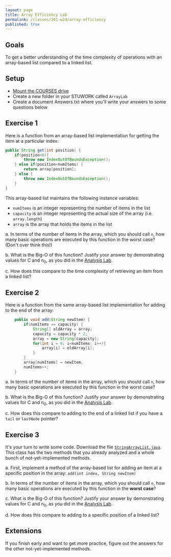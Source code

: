 ```yaml
---
layout: page
title: Array Efficiency Lab
permalink: /classes/201-w24/array-efficiency
published: true
---
```


## Goals
To get a better understanding of the time complexity of operations with an array-based list compared to a linked list. 

## Setup
* [Mount the COURSES drive](getting-started)
* Create a new folder in your STUWORK called `ArrayLab`
* Create a document Answers.txt where you'll write your answers to some questions below

## Exercise 1
Here is a function from an array-based list implementation for getting the item at a particular index:

```java
public String get(int position) {
    if(position<0){
        throw new IndexOutOfBoundsException();
    } else if(position<numItems) {
        return array[position];
    } else {
        throw new IndexOutOfBoundsException();
    }
}
```
This array-based list maintains the following instance variables:
* `numItems` is an integer representing the number of items in the list
* `capacity` is an integer representing the actual size of the array (i.e. `array.length`)
* `array` is the array that holds the items in the list

a. In terms of the number of items in the array, which you should call `n`, how many basic operations are executed by this function in the worst case? (Don't over think this!)

b. What is the Big-O of this function? Justify your answer by demonstrating values for C and n<sub>0</sub>, as you did in the [Analysis Lab](analysis-activity).

c. How does this compare to the time complexity of retrieving an item from a linked list?

## Exercise 2
Here is a function from the same array-based list implementation for adding to the end of the array:
```java
    public void add(String newItem) {
        if(numItems == capacity) {
            String[] oldArray = array;
            capacity = capacity * 2;
            array = new String[capacity];
            for(int i = 0; i<numItems; i++){
                array[i] = oldArray[i];
            }
        }
        array[numItems] = newItem;
        numItems++;
    }
```

a. In terms of the number of items in the array, which you should call `n`, how many basic operations are executed by this function in the worst case?

b. What is the Big-O of this function? Justify your answer by demonstrating values for C and n<sub>0</sub>, as you did in the [Analysis Lab](analysis-activity).

c. How does this compare to adding to the end of a linked list if you have a `tail` or `lastNode` pointer?


## Exercise 3
It's your turn to write some code. Download the file [`StringArrayList.java`](StringArrayList.java). This class has the two methods that you already analyzed and a whole bunch of not-yet-implemented methods. 

a. First, implement a method of the array-based list for adding an item at a specific position in the array: `add(int index, String newItem)`

b. In terms of the number of items in the array, which you should call `n`, how many basic operations are executed by this function in the **worst case**?

c. What is the Big-O of this function? Justify your answer by demonstrating values for C and n<sub>0</sub>, as you did in the [Analysis Lab](analysis-activity).

d. How does this compare to adding to a specific position of a linked list?

## Extensions
If you finish early and want to get more practice, figure out the answers for the other not-yet-implemented methods.